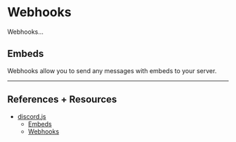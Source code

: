 # Webhooks

Webhooks...

## Embeds

Webhooks allow you to send any messages with embeds to your server.

---

## References + Resources

- [discord.js](https://discord.js.org)
  - [Embeds](https://discordjs.guide/popular-topics/embeds.html)
  - [Webhooks](https://discordjs.guide/popular-topics/webhooks.html)
